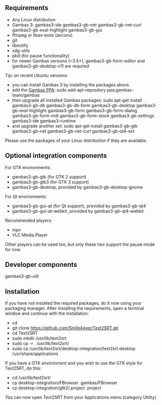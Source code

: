 Requirements
------------
- Any Linux distribution
- Gambas 3: gambas3-ide gambas3-gb-net gambas3-gb-net-curl gambas3-gb-eval-highlight gambas3-gb-gui 
- ffmpeg or libav-tools (avconv)
- git
- libnotify
- xdg-utils
- pkill (for pause functionality)
- for newer Gambas versions (~3.5+), gambas3-gb-form-editor and gambas3-gb-desktop-x11 are required

Tip: on recent Ubuntu versions:
- you can install Gambas 3 by installing the packages above.
- add the [Gambas PPA](https://launchpad.net/~gambas-team/+archive/ubuntu/gambas3): sudo add-apt-repository ppa:gambas-team/gambas
- then upgrade all installed Gambas packages: sudo apt-get install gambas3-gb-db gambas3-gb-db-form gambas3-gb-desktop gambas3-gb-eval-highlight gambas3-gb-form gambas3-gb-form-dialog gambas3-gb-form-mdi gambas3-gb-form-stock gambas3-gb-settings gambas3-ide gambas3-runtime
- and upgrade another set: sudo apt-get install gambas3-gb-gtk gambas3-gb-net gambas3-gb-net-curl gambas3-gb-qt4-ext

Please use the packages of your Linux distribution if they are available.

Optional integration components
-------------------------------
For GTK environments:
- gambas3-gb-gtk (for GTK 2 support)
- gambas3-gb-gtk3 (for GTK 3 support)
- gambas3-gb-desktop, provided by gambas3-gb-desktop-gnome

For Qt environments:
- gambas3-gb-gui-qt (for Qt support), provided by gambas3-gb-qt4
- gambas3-gb-gui-qt-webkit, provided by gambas3-gb-qt4-webkit

Recommended players:
* mpv
* VLC Media Player

Other players can be used too, but only these two support the pause mode for now.

Developer components
---------------------
gambas3-gb-util

Installation
------------
If you have not installed the required packages, do it now using your packaging manager. After installing the requirements, open a terminal window and continue with the installation:

- cd
- git clone https://github.com/Smile4ever/Text2SRT.git
- cd Text2SRT
- sudo mkdir /usr/lib/text2srt
- sudo cp -r . /usr/lib/text2srt/
- sudo cp /usr/lib/text2srt/desktop-integration/text2srt.desktop /usr/share/applications

If you have a GTK environment and you wish to use the GTK style for Text2SRT, do this:
- cd /usr/lib/text2srt/
- cp desktop-integration/FBrowser .gambas/FBrowser
- cp desktop-integration/gtk2/.project .project

You can now open Text2SRT from your Applications menu (category Utility).
